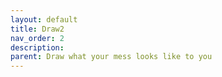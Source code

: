 ```yaml
---
layout: default
title: Draw2
nav_order: 2
description: 
parent: Draw what your mess looks like to you
---
```


